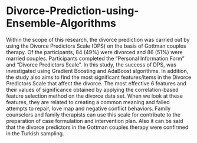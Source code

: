 # Divorce-Prediction-using-Ensemble-Algorithms
Within the scope of this research, the divorce prediction was carried out by using the Divorce Predictors Scale (DPS) on the basis of Gottman couples therapy. Of the participants, 84 (49%) were divorced and 86 (51%) were married couples. Participants completed the “Personal Information Form” and “Divorce Predictors Scale”. In this study, the success of DPS, was investigated using Gradient Boosting and AdaBoost algorithms. In addition, the study also aims to find the most significant features/items in the Divorce Predictors Scale that affect the divorce. The most effective 6 features and their values of significance obtained by applying the correlation-based feature selection method on the divorce data set. When we look at these features, they are related to creating a common meaning and failed attempts to repair, love map and negative conflict behaviors. Family counselors and family therapists can use this scale for contribute to the preparation of case formulation and intervention plan. Also it can be said that the divorce predictors in the Gottman couples therapy were confirmed in the Turkish sampling.
